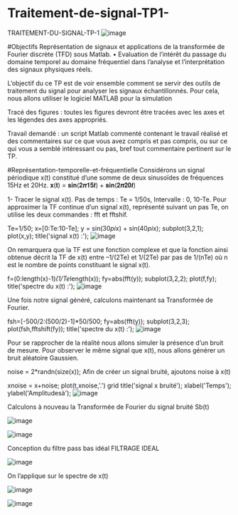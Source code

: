 # Traitement-de-signal-TP1-
TRAITEMENT-DU-SIGNAL-TP-1
![image](https://user-images.githubusercontent.com/79712514/215353543-fab5b26b-206d-42de-a621-7c96e33fcead.png)


#Objectifs
Représentation de signaux et applications de la transformée de Fourier discrète (TFD) sous Matlab. • Evaluation de l’intérêt du passage du domaine temporel au domaine fréquentiel dans l’analyse et l’interprétation des signaux physiques réels.

L’objectif du ce TP est de voir ensemble comment se servir des outils de traitement du signal pour analyser les signaux échantillonnés. Pour cela, nous allons utiliser le logiciel MATLAB pour la simulation

Tracé des figures : toutes les figures devront être tracées avec les axes et les légendes des axes appropriés.

Travail demandé : un script Matlab commenté contenant le travail réalisé et des commentaires sur ce que vous avez compris et pas compris, ou sur ce qui vous a semblé intéressant ou pas, bref tout commentaire pertinent sur le TP.

#Représentation-temporelle-et-fréquentielle
Considérons un signal périodique x(t) constitué d’une somme de deux sinusoïdes de fréquences 15Hz et 20Hz. 𝐱(𝐭) = 𝐬𝐢𝐧(𝟐𝝅𝟏𝟓𝒕) + 𝐬𝐢𝐧(𝟐𝝅𝟐𝟎𝒕)

1- Tracer le signal x(t). Pas de temps : Te = 1/50s, Intervalle : 0, 10-Te. Pour approximer la TF continue d’un signal x(t), représenté suivant un pas Te, on utilise les deux commandes : fft et fftshif.

Te=1/50;
x=[0:Te:10-Te];
y = sin(30*pi*x) + sin(40*pi*x);
subplot(3,2,1);
plot(x,y);
title('signal x(t) :'); 
![image](https://user-images.githubusercontent.com/79712514/215353611-b69cde93-0a1f-4af7-b0e6-a6bbb1e19232.png)


On remarquera que la TF est une fonction complexe et que la fonction ainsi obtenue décrit la TF de x(t) entre –1/(2Te) et 1/(2Te) par pas de 1/(nTe) où n est le nombre de points constituant le signal x(t).

f=(0:length(x)-1)*(1/Te*length(x)); 
fy=abs(fft(y));
subplot(3,2,2); 
plot(f,fy);
title('spectre du  x(t) :'); 
![image](https://user-images.githubusercontent.com/79712514/215353625-2b8c60d9-ccf1-4b8a-8c56-acbfa650e2fe.png)


Une fois notre signal généré, calculons maintenant sa Transformée de Fourier.

fsh=[-500/2:(500/2)-1]*50/500;
fy=abs(fft(y));
subplot(3,2,3);
plot(fsh,fftshift(fy));
title('spectre du  x(t) :');
![image](https://user-images.githubusercontent.com/79712514/215353771-8b674a08-1716-4166-a49c-26fdd89f21e6.png)


Pour se rapprocher de la réalité nous allons simuler la présence d’un bruit de mesure. Pour observer le même signal que x(t), nous allons générer un bruit aléatoire Gaussien.

noise = 2*randn(size(x));
Afin de créer un signal bruité, ajoutons noise à x(t)

xnoise = x+noise; 
plot(t,xnoise,'.')
grid
title('signal x bruité');
xlabel('Temps');
ylabel('Amplitudesà');
![image](https://user-images.githubusercontent.com/79712514/215353790-948d3907-f232-4708-a89e-c499299d13bd.png)


Calculons à nouveau la Transformée de Fourier du signal bruité Sb(t)

![image](https://user-images.githubusercontent.com/79712514/215353811-250d0006-95e0-42d3-b694-5cd1ff126c14.png)

![image](https://user-images.githubusercontent.com/79712514/215353822-fa6b44a6-f736-47b2-aa70-42825374b6b7.png)


Conception du filtre pass bas idéal FILTRAGE IDEAL

![image](https://user-images.githubusercontent.com/79712514/215353872-391258d3-a778-4622-8b04-9d4e7208927f.png)


On l’applique sur le spectre de x(t)

![image](https://user-images.githubusercontent.com/79712514/215353884-04e9ec6f-1737-4e16-a9ad-24bd8c25b938.png)


![image](https://user-images.githubusercontent.com/79712514/215353899-810938be-ef80-4074-8311-06f25de8caff.png)

